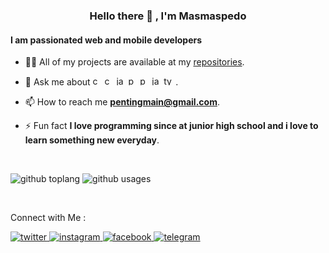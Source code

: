 <h3 align="center">Hello there 👋 , I'm Masmaspedo</h3>
<h4 align="left" >I am passionated web and mobile developers</h4>

- 👨‍💻 All of my projects are available at my [repositories](https://github.com/masmaspedo?tab=repositories).

- 💬 Ask me about <img src="https://devicons.github.io/devicon/devicon.git/icons/cplusplus/cplusplus-original.svg" alt="cplusplus" width="15" height="15"/> <img src="https://devicons.github.io/devicon/devicon.git/icons/csharp/csharp-original.svg" alt="csharp" width="15" height="15"/> <img src="https://devicons.github.io/devicon/devicon.git/icons/java/java-original-wordmark.svg" alt="java" width="15" height="15"/> <img src="https://devicons.github.io/devicon/devicon.git/icons/python/python-original.svg" alt="python" width="15" height="15"/> <img src="https://devicons.github.io/devicon/devicon.git/icons/php/php-original.svg" alt="php" width="15" height="15"/> <img src="https://devicons.github.io/devicon/devicon.git/icons/javascript/javascript-original.svg" alt="javascript" width="15" height="15"/> <img src="https://devicons.github.io/devicon/devicon.git/icons/typescript/typescript-original.svg" alt="typescript" width="15" height="15"/> .

- 📫 How to reach me **pentingmain@gmail.com**.

- ⚡ Fun fact **I love programming since at junior high school and i love to learn something new everyday**.
<br/>


![github toplang](https://github-readme-stats.vercel.app/api?username=masmaspedo&show_icons=true&locale=en&theme=synthwave&hide_border=true&count_private=true&hide_title=true) ![github usages](https://github-readme-stats.vercel.app/api/top-langs?username=masmaspedo&show_icons=true&locale=en&layout=compact&theme=synthwave&hide_border=true&hide_title=true)


<br/>


Connect with Me :

<a href="https://twitter.com/kochengsans" target="_blank"><img src="https://img.shields.io/badge/Twitter%20@kochengsans-%2300acee.svg?&style=flat-square&logo=twitter&logoColor=white" alt="twitter" />
</a> <a href="https://instagram.com/hamstar_o" target="_blank"><img src="https://img.shields.io/badge/Instagram%20@hamstar_o-%23ff057e.svg?&style=flat-square&logo=instagram&logoColor=white" alt="instagram" />
</a><a href="https://facebook.com/bluespada" target="_blank"><img src="https://img.shields.io/badge/Facebook%20@bluespada-%231877F2.svg?&style=flat-square&logo=facebook&logoColor=white" alt="facebook" />
</a><a href="https://t.me/unfaedah" target="_blank"><img src="https://img.shields.io/badge/Facebook%20@unfaedah-%230088CC.svg?&style=flat-square&logo=telegram&logoColor=white" alt="telegram" />
</a>



